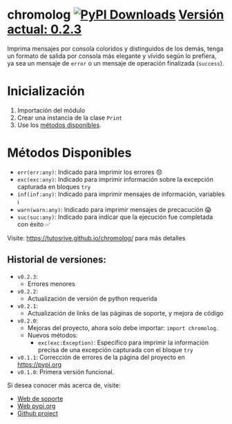 # chromolog [![PyPI Downloads](https://static.pepy.tech/badge/chromolog/month)](https://pepy.tech/projects/chromolog) [Versión actual: 0.2.3](https://pypi.org/project/chromolog/)

Imprima mensajes por consola coloridos y distinguidos de los demás, tenga un formato de salida por consola más elegante y vívido según lo prefiera, ya sea un mensaje de `error` o un mensaje de operación finalizada (`success`).

# Inicialización

1. Importación del módulo
2.  Crear una instancia de la clase `Print` 
3.  Use los [métodos disponibles](#métodos-disponibles).

# Métodos Disponibles
- `err(err:any)`: Indicado para imprimir los errores 😞
- `exc(exc:any)`: Indicado para imprimir información sobre la excepción capturada en bloques `try`
- `inf(inf:any)`: Indicado para imprimir mensajes de información, variables ℹ
- `warn(warn:any)`: Indicado para imprimir mensajes de precacución 😱
- `suc(suc:any)`: Indicado para indicar que la ejecución fue completada con éxito ✅

Visite: https://tutosrive.github.io/chromolog/ para más detalles


## Historial de versiones:
- `v0.2.3`: 
  - Errores menores
- `v0.2.2`: 
  - Actualización de versión de python requerida
- `v0.2.1`: 
  - Actualización de links de las páginas de soporte, y mejora de código
- `v0.2.0`: 
  - Mejoras del proyecto, ahora solo debe importar: `import chromolog`.
  - Nuevos métodos:
    - `exc(exc:Exception)`: Específico para imprimir la información precisa de una excepción capturada con el bloque `try`
- `v0.1.1`: Corrección de errores de la página del proyecto en https://pypi.org
- `v0.1.0`: Primera versión funcional.

Si desea conocer más acerca de, visite:
- [Web de soporte](https://tutosrive.github.io/chromolog/)
- [Web pypi.org](https://pypi.org/project/chromolog/)
- [Github project](https://github.com/tutosrive/chromolog/)
